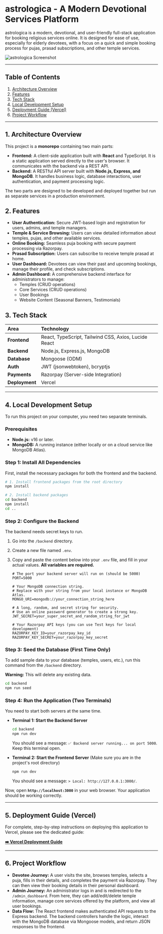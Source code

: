 # astrologica - A Modern Devotional Services Platform

astrologica is a modern, devotional, and user-friendly full-stack application for booking religious services online. It is designed for ease of use, especially for elderly devotees, with a focus on a quick and simple booking process for pujas, prasad subscriptions, and other temple services.

![astrologica Screenshot](https://storage.googleapis.com/aistudio-project-images/22904323-289c-40d1-b51f-61219b5b248a/4a1c1d0b-68d8-4a0b-93f0-4fc750e64c1c.png)

---

## Table of Contents

1.  [Architecture Overview](#1-architecture-overview)
2.  [Features](#2-features)
3.  [Tech Stack](#3-tech-stack)
4.  [Local Development Setup](#4-local-development-setup)
5.  [Deployment Guide (Vercel)](#5-deployment-guide-vercel)
6.  [Project Workflow](#6-project-workflow)

---

## 1. Architecture Overview

This project is a **monorepo** containing two main parts:

-   **Frontend:** A client-side application built with **React** and TypeScript. It is a static application served directly to the user's browser. It communicates with the backend via a REST API.
-   **Backend:** A RESTful API server built with **Node.js, Express, and MongoDB**. It handles business logic, database interactions, user authentication, and payment processing logic.

The two parts are designed to be developed and deployed together but run as separate services in a production environment.

## 2. Features

-   **User Authentication:** Secure JWT-based login and registration for users, admins, and temple managers.
-   **Temple & Service Browsing:** Users can view detailed information about temples, pujas, and other available services.
-   **Online Booking:** Seamless puja booking with secure payment processing via Razorpay.
-   **Prasad Subscription:** Users can subscribe to receive temple prasad at home.
-   **User Dashboard:** Devotees can view their past and upcoming bookings, manage their profile, and check subscriptions.
-   **Admin Dashboard:** A comprehensive backend interface for administrators to manage:
    -   Temples (CRUD operations)
    -   Core Services (CRUD operations)
    -   User Bookings
    -   Website Content (Seasonal Banners, Testimonials)

## 3. Tech Stack

| Area      | Technology                                                                          |
| :-------- | :---------------------------------------------------------------------------------- |
| **Frontend**  | React, TypeScript, Tailwind CSS, Axios, Lucide React                                |
| **Backend**   | Node.js, Express.js, MongoDB                                                        |
| **Database**  | Mongoose (ODM)                                                                      |
| **Auth**      | JWT (jsonwebtoken), bcryptjs                                                        |
| **Payments**  | Razorpay (Server-side Integration)                                                  |
| **Deployment**| Vercel                                                                         |

---

## 4. Local Development Setup

To run this project on your computer, you need two separate terminals.

### Prerequisites

-   **Node.js:** v16 or later.
-   **MongoDB:** A running instance (either locally or on a cloud service like MongoDB Atlas).

### Step 1: Install All Dependencies

First, install the necessary packages for both the frontend and the backend.

```bash
# 1. Install frontend packages from the root directory
npm install

# 2. Install backend packages
cd backend
npm install
cd ..
```

### Step 2: Configure the Backend

The backend needs secret keys to run.

1.  Go into the `/backend` directory.
2.  Create a new file named `.env`.
3.  Copy and paste the content below into your `.env` file, and fill in your actual values. **All variables are required.**

    ```env
    # The port your backend server will run on (should be 5000)
    PORT=5000

    # Your MongoDB connection string.
    # Replace with your string from your local instance or MongoDB Atlas.
    MONGO_URI=mongodb://your_connection_string_here

    # A long, random, and secret string for security.
    # Use an online password generator to create a strong key.
    JWT_SECRET=your_super_secret_and_random_string_for_jwt
    
    # Your Razorpay API keys (you can use Test keys for local development)
    RAZORPAY_KEY_ID=your_razorpay_key_id
    RAZORPAY_KEY_SECRET=your_razorpay_key_secret
    ```

### Step 3: Seed the Database (First Time Only)

To add sample data to your database (temples, users, etc.), run this command from the `/backend` directory.

**Warning:** This will delete any existing data.

```bash
cd backend
npm run seed
```

### Step 4: Run the Application (Two Terminals)

You need to start both servers at the same time.

-   **Terminal 1: Start the Backend Server**
    ```bash
    cd backend
    npm run dev
    ```
    You should see a message: `✅ Backend server running... on port 5000`. Keep this terminal open.

-   **Terminal 2: Start the Frontend Server**
    (Make sure you are in the project's root directory)
    ```bash
    npm run dev
    ```
    You should see a message: `> Local: http://127.0.0.1:3000/`.

Now, open **`http://localhost:3000`** in your web browser. Your application should be working correctly.

---

## 5. Deployment Guide (Vercel)

For complete, step-by-step instructions on deploying this application to Vercel, please see the dedicated guide:

**[➡️ Vercel Deployment Guide](./DEPLOYMENT_GUIDE.md)**

---

## 6. Project Workflow

-   **Devotee Journey:** A user visits the site, browses temples, selects a puja, fills in their details, and completes the payment via Razorpay. They can then view their booking details in their personal dashboard.
-   **Admin Journey:** An administrator logs in and is redirected to the `/admin_dashboard`. From here, they can add/edit/delete temple information, manage core services offered by the platform, and view all user bookings.
-   **Data Flow:** The React frontend makes authenticated API requests to the Express backend. The backend controllers handle the logic, interact with the MongoDB database via Mongoose models, and return JSON responses to the frontend.